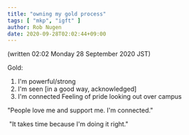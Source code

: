 ```yaml
---
title: "owning my gold process"
tags: [ "mkp", "igft" ]
author: Rob Nugen
date: 2020-09-28T02:02:44+09:00
---
```


(written 02:02 Monday 28 September 2020 JST)

Gold: 
1. I'm powerful/strong 
2. I'm seen [in a good way, acknowledged]
3. I'm connected Feeling of pride looking out over campus

"People love me and support me. I'm connected." 

 "It takes time because I'm doing it right."
